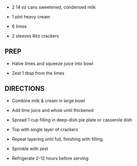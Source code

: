- 2 14 oz cans sweetened, condensed milk

- 1 pint heavy cream

- 6 limes

- 2 sleeves Ritz crackers

## PREP

- Halve limes and squeeze juice into bowl

- Zest 1 tbsp from the limes

## DIRECTIONS

- Combine milk & cream in large bowl

- Add lime juice and whisk until thickened

- Spread 1 cup filling in deep-dish pie plate or casserole dish

- Top with single layer of crackers

- Repeat layering until full, finishing with filling

- Sprinkle with zest

- Refrigerate 2-12 hours before serving
